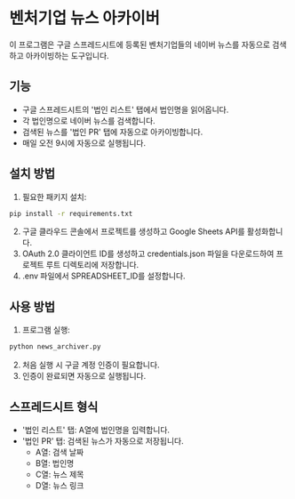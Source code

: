 # 벤처기업 뉴스 아카이버

이 프로그램은 구글 스프레드시트에 등록된 벤처기업들의 네이버 뉴스를 자동으로 검색하고 아카이빙하는 도구입니다.

## 기능

- 구글 스프레드시트의 '법인 리스트' 탭에서 법인명을 읽어옵니다.
- 각 법인명으로 네이버 뉴스를 검색합니다.
- 검색된 뉴스를 '법인 PR' 탭에 자동으로 아카이빙합니다.
- 매일 오전 9시에 자동으로 실행됩니다.

## 설치 방법

1. 필요한 패키지 설치:
```bash
pip install -r requirements.txt
```

2. 구글 클라우드 콘솔에서 프로젝트를 생성하고 Google Sheets API를 활성화합니다.
3. OAuth 2.0 클라이언트 ID를 생성하고 credentials.json 파일을 다운로드하여 프로젝트 루트 디렉토리에 저장합니다.
4. .env 파일에서 SPREADSHEET_ID를 설정합니다.

## 사용 방법

1. 프로그램 실행:
```bash
python news_archiver.py
```

2. 처음 실행 시 구글 계정 인증이 필요합니다.
3. 인증이 완료되면 자동으로 실행됩니다.

## 스프레드시트 형식

- '법인 리스트' 탭: A열에 법인명을 입력합니다.
- '법인 PR' 탭: 검색된 뉴스가 자동으로 저장됩니다.
  - A열: 검색 날짜
  - B열: 법인명
  - C열: 뉴스 제목
  - D열: 뉴스 링크 
